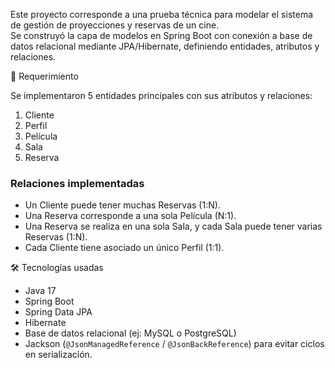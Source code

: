 Este proyecto corresponde a una prueba técnica para modelar el sistema de gestión de proyecciones y reservas de un cine.  
Se construyó la capa de modelos en Spring Boot con conexión a base de datos relacional mediante JPA/Hibernate, definiendo entidades, atributos y relaciones.

📝 Requerimiento

Se implementaron 5 entidades principales con sus atributos y relaciones:

1. Cliente
2. Perfil
3. Película
4. Sala
5. Reserva

### Relaciones implementadas
- Un Cliente puede tener muchas Reservas (1:N).
- Una Reserva corresponde a una sola Película (N:1).
- Una Reserva se realiza en una sola Sala, y cada Sala puede tener varias Reservas (1:N).
- Cada Cliente tiene asociado un único Perfil (1:1).


🛠️ Tecnologías usadas

- Java 17
- Spring Boot
- Spring Data JPA
- Hibernate
- Base de datos relacional (ej: MySQL o PostgreSQL)
- Jackson (`@JsonManagedReference` / `@JsonBackReference`) para evitar ciclos en serialización.

